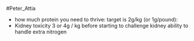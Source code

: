 #Peter_Attia 

- how much protein you need to thrive: target is 2g/kg (or 1g/pound): 
- Kidney toxicity 3 or 4g / kg before starting to challenge kidney ability to handle extra nitrogen